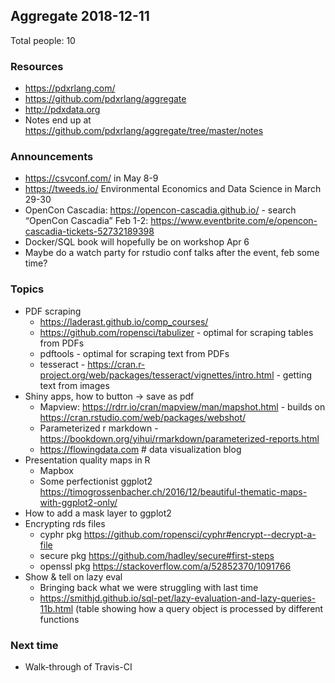 ## Aggregate 2018-12-11

Total people: 10

### Resources

* https://pdxrlang.com/
* https://github.com/pdxrlang/aggregate
* http://pdxdata.org
* Notes end up at https://github.com/pdxrlang/aggregate/tree/master/notes 

### Announcements

* https://csvconf.com/  in May 8-9
* https://tweeds.io/ Environmental Economics and Data Science in March 29-30
* OpenCon Cascadia: https://opencon-cascadia.github.io/  - search “OpenCon Cascadia” Feb 1-2: https://www.eventbrite.com/e/opencon-cascadia-tickets-52732189398 
* Docker/SQL book will hopefully be on workshop Apr 6 
* Maybe do a watch party for rstudio conf talks after the event, feb some time?

### Topics

* PDF scraping
    * https://laderast.github.io/comp_courses/ 
    * https://github.com/ropensci/tabulizer  - optimal for scraping tables from PDFs
    * pdftools - optimal for scraping text from PDFs
    * tesseract - https://cran.r-project.org/web/packages/tesseract/vignettes/intro.html - getting text from images
* Shiny apps, how to button -> save as pdf
    * Mapview: https://rdrr.io/cran/mapview/man/mapshot.html - builds on https://cran.rstudio.com/web/packages/webshot/ 
    * Parameterized r markdown - https://bookdown.org/yihui/rmarkdown/parameterized-reports.html
    * https://flowingdata.com # data visualization blog
* Presentation quality maps in R
    * Mapbox
    * Some perfectionist ggplot2 https://timogrossenbacher.ch/2016/12/beautiful-thematic-maps-with-ggplot2-only/
* How to add a mask layer to ggplot2
* Encrypting rds files
    * cyphr pkg https://github.com/ropensci/cyphr#encrypt--decrypt-a-file 
    * secure pkg https://github.com/hadley/secure#first-steps 
    * openssl pkg https://stackoverflow.com/a/52852370/1091766 
* Show & tell on lazy eval
    * Bringing back what we were struggling with last time
    * https://smithjd.github.io/sql-pet/lazy-evaluation-and-lazy-queries-11b.html (table showing how a query object is processed by different functions 

### Next time

* Walk-through of Travis-CI 
